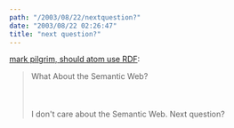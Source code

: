 ```yaml
---
path: "/2003/08/22/nextquestion?" 
date: "2003/08/22 02:26:47" 
title: "next question?" 
---
```

<a href="http://www.xml.com/pub/a/2003/08/20/dive.html">mark pilgrim, should atom use RDF</a>:<br><blockquote>What About the Semantic Web?<br /><br><br /><br>I don't care about the Semantic Web. Next question?</blockquote>